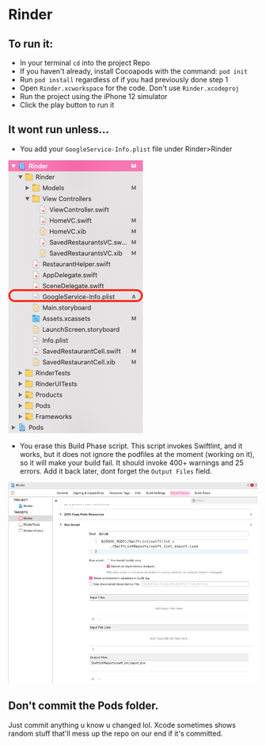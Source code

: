 # Rinder

## To run it:

- In your terminal `cd` into the project Repo
- If you haven't already, install Cocoapods with the command: `pod init`
- Run `pod install` regardless of if you had previously done step 1
- Open `Rinder.xcworkspace` for the code. Don't use `Rinder.xcodeproj`
- Run the project using the iPhone 12 simulator
- Click the play button to run it

## It wont run unless...
- You add your `GoogleService-Info.plist` file under Rinder>Rinder

![Directory for file](https://github.com/fprospato/Rinder/blob/main/Screen%20Shot%202020-11-15%20at%2012.46.07%20AM.png)

- You erase this Build Phase script. This script invokes Swiftlint, and it works, but it does not ignore the podfiles at the moment (working on it), so it will make your build fail. It should invoke 400+ warnings and 25 errors. Add it back later, dont forget the `Output Files` field.

![Swiftlint script](https://github.com/fprospato/Rinder/blob/main/Screen%20Shot%202020-11-15%20at%2012.35.43%20AM.png)

## Don't commit the Pods folder. 
Just commit anything u know u changed lol. Xcode sometimes shows random stuff that'll mess up the repo on our end if it's committed.
